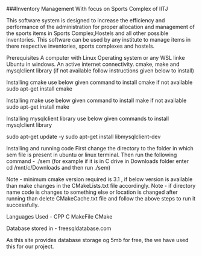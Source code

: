###Inventory Management With focus on Sports Complex of IITJ

This software system is designed to increase the efficiency and performance of the administration for proper allocation and management of the sports items in Sports Complex,Hostels and all other possible inventories. This software can be used by any institute to manage items in there respective inventories, sports complexes and hostels.

Prerequisites
A computer with Linux Operating system or any WSL linke Ubuntu in windows.
An active internet connectivity.
cmake, make and mysqlclient library (if not available follow instructions given below to install)

Installing cmake
use below given command to install cmake if not available
sudo apt-get install cmake

Installing make
use below given command to install make if not available
sudo apt-get install make

Installing mysqlclient library
use below given commands to install mysqlclient library

sudo apt-get update -y
sudo apt-get install libmysqlclient-dev

Installing and running code
First change the directory to the folder in which sem file is present in ubuntu or linux terminal.
Then run the following command -
./sem
(for example if it is in C drive in Downloads folder enter cd /mnt/c/Downloads and then run ./sem) 

Note - minimum cmake version required is 3.1 , if below version is available than make changes in the CMakeLists.txt file accordingly. Note - if directory name code is changes to something else or location is changed after running than delete CMakeCache.txt file and follow the above steps to run it successfully.

Languages Used -
CPP
C
MakeFile
CMake

Database stored in -
freesqldatabase.com

As this site provides database storage og 5mb for free, the we have used this for our project.
